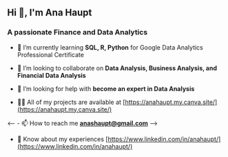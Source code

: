 <h2>Hi 👋, I'm Ana Haupt</h2>
<h3 >A passionate Finance and Data Analytics</h3>

- 🌱 I’m currently learning **SQL, R, Python** for Google Data Analytics Professional Certificate

- 👯 I’m looking to collaborate on **Data Analysis, Business Analysis, and Financial Data Analysis**

- 🤝 I’m looking for help with **become an expert in Data Analysis**

- 👨‍💻 All of my projects are available at [https://anahaupt.my.canva.site/](https://anahaupt.my.canva.site/)

<-- - 📫 How to reach me **anashaupt@gmail.com** 
-->
- 📄 Know about my experiences [https://www.linkedin.com/in/anahaupt/](https://www.linkedin.com/in/anahaupt/)
